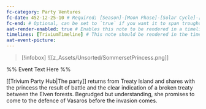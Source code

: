 ```yaml
---
fc-category: Party Ventures
fc-date: 452-12-25-10 # Required; [Season]-[Moon Phase]-[Solar Cycle]-[Hour]
fc-end: # Optional, can be set to `true` if you want it to span troughout the entire timeline 
aat-render-enabled: true # Enables this note to be rendered in a timeline
timelines: [TriviumTimeline] # This note should be rendered in the timeline with the name "timeline" or "event"
aat-event-picture: 
---
```


> [!infobox]
>![[z_Assets/Unsorted/SommersetPrincess.png]]


%% Event Text Here %%

[[Trivium Party Hub|The party]] returns from Treaty Island and shares with the princess the result of battle and the clear indication of a broken treaty between the Elven forests. Begrudged but understanding, she promises to come to the defence of Vasaros before the invasion comes.